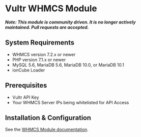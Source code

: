 # Vultr WHMCS Module

_**Note: This module is community driven. It is no longer actively maintained. Pull requests are accepted.**_

## System Requirements

* WHMCS version 7.2.x or newer
* PHP version 7.1.x or newer
* MySQL 5.6, MariaDB 5.6, MariaDB 10.0, or MariaDB 10.1
* ionCube Loader
  
## Prerequisites

* Vultr API Key
* Your WHMCS Server IPs being whitelisted for API Access

## Installation & Configuration

See the [WHMCS Module documentation](https://github.com/vultr/whmcs-vultr/blob/update-docs/docs/index.md).
